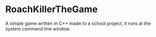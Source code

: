 # RoachKillerTheGame
A simple game written in C++ made to a school project, it runs at the system command line window.
